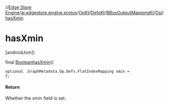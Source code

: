 //[Edge Store Engine](../../../../../../index.md)/[ai.edgestore.engine.protos](../../../../index.md)/[OpKt](../../../index.md)/[DefsKt](../../index.md)/[BBoxOutputMappingKt](../index.md)/[Dsl](index.md)/[hasXmin](has-xmin.md)

# hasXmin

[androidJvm]\

final [Boolean](https://developer.android.com/reference/kotlin/java/lang/Boolean.html)[hasXmin](has-xmin.md)()

<code>optional .GraphMetadata.Op.Defs.FlatIndexMapping xmin = 2;</code>

#### Return

Whether the xmin field is set.
